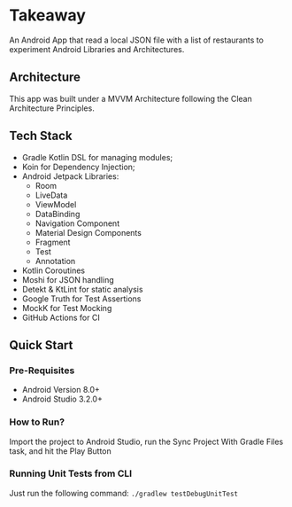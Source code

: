 # Takeaway

An Android App that read a local JSON file with a list of restaurants to experiment Android Libraries and Architectures.

## Architecture
This app was built under a MVVM Architecture following the Clean Architecture Principles.

## Tech Stack
- Gradle Kotlin DSL for managing modules;
- Koin for Dependency Injection;
- Android Jetpack Libraries: 
  - Room 
  - LiveData
  - ViewModel
  - DataBinding
  - Navigation Component
  - Material Design Components
  - Fragment
  - Test
  - Annotation
- Kotlin Coroutines
- Moshi for JSON handling
- Detekt & KtLint for static analysis
- Google Truth for Test Assertions
- MockK for Test Mocking
- GitHub Actions for CI

## Quick Start

### Pre-Requisites
- Android Version 8.0+
- Android Studio 3.2.0+

### How to Run?
Import the project to Android Studio, run the Sync Project With Gradle Files task, and hit the Play Button

### Running Unit Tests from CLI
Just run the following command:
`./gradlew testDebugUnitTest`

